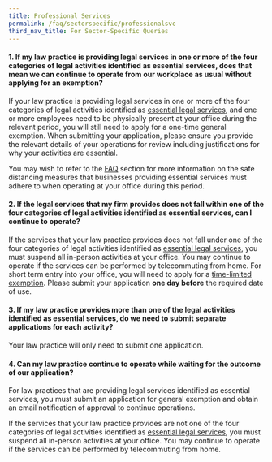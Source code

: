 ```yaml
---
title: Professional Services
permalink: /faq/sectorspecific/professionalsvc
third_nav_title: For Sector-Specific Queries
---
```


#### **1. If my law practice is providing legal services in one or more of the four categories of legal activities identified as essential services, does that mean we can continue to operate from our workplace as usual without applying for an exemption?**
If your law practice is providing legal services in one or more of the four categories of legal activities identified as <a href="https://go.gov.sg/essenatiallegal" target="_blank">essential legal services</a>, and one or more employees need to be physically present at your office during the relevant period, you will still need to apply for a one-time general exemption. When submitting your application, please ensure you provide the relevant details of your operations for review including justifications for why your activities are essential.

You may wish to refer to the <a href="https://go.gov.sg/covidfaq" target="_blank">FAQ</a> section for more information on the safe distancing measures that businesses providing essential services must adhere to when operating at your office during this period. 

#### **2. If the legal services that my firm provides does not fall within one of the four categories of legal activities identified as essential services, can I continue to operate?**
If the services that your law practice provides does not fall under one of the four categories of legal activities identified as <a href="https://go.gov.sg/essenatiallegal" target="_blank">essential legal services</a>, you must suspend all in-person activities at your office. You may continue to operate if the services can be performed by telecommuting from home. For short term entry into your office, you will need to apply for a <a href="https://go.gov.sg/timelimitedexemption" target="_blank">time-limited exemption</a>. Please submit your application **one day before** the required date of use.

#### **3. If my law practice provides more than one of the legal activities identified as essential services, do we need to submit separate applications for each activity?**
Your law practice will only need to submit one application.

#### **4. Can my law practice continue to operate while waiting for the outcome of our application?**
For law practices that are providing legal services identified as essential services, you must submit an application for general exemption and obtain an email notification of approval to continue operations.

If the services that your law practice provides are not one of the four categories of legal activities identified as <a href="https://go.gov.sg/essenatiallegal" target="_blank">essential legal services</a>, you must suspend all in-person activities at your office. You may continue to operate if the services can be performed by telecommuting from home.
